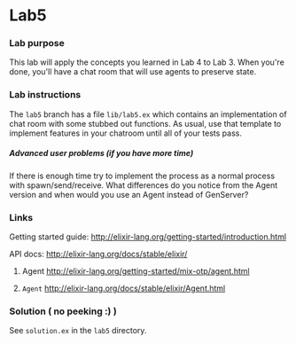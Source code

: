 # Lab5

### Lab purpose

This lab will apply the concepts you learned in Lab 4 to Lab 3. When you're done,
you'll have a chat room that will use agents to preserve state.


### Lab instructions

The `lab5` branch has a file `lib/lab5.ex` which contains an implementation of chat
room with some stubbed out functions. As usual, use that template to implement features
in your chatroom until all of your tests pass.

##### Advanced user problems (if you have more time)

If there is enough time try to implement the process
as a normal process with spawn/send/receive. What differences do you notice
from the Agent version and when would you use an Agent instead of
GenServer?

### Links

Getting started guide: http://elixir-lang.org/getting-started/introduction.html

API docs: http://elixir-lang.org/docs/stable/elixir/

  1. Agent http://elixir-lang.org/getting-started/mix-otp/agent.html

  2. `Agent` http://elixir-lang.org/docs/stable/elixir/Agent.html


### Solution ( no peeking :) )

See `solution.ex` in the `lab5` directory.
